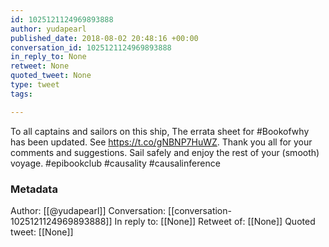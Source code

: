 ```yaml
---
id: 1025121124969893888
author: yudapearl
published_date: 2018-08-02 20:48:16 +00:00
conversation_id: 1025121124969893888
in_reply_to: None
retweet: None
quoted_tweet: None
type: tweet
tags:

---
```


To all captains and sailors on this ship, 
The errata sheet for #Bookofwhy has been updated.
See https://t.co/gNBNP7HuWZ. Thank you all for
your comments and suggestions. Sail safely and enjoy 
the rest of your (smooth) voyage.  #epibookclub 
#causality #causalinference

### Metadata

Author: [[@yudapearl]]
Conversation: [[conversation-1025121124969893888]]
In reply to: [[None]]
Retweet of: [[None]]
Quoted tweet: [[None]]
